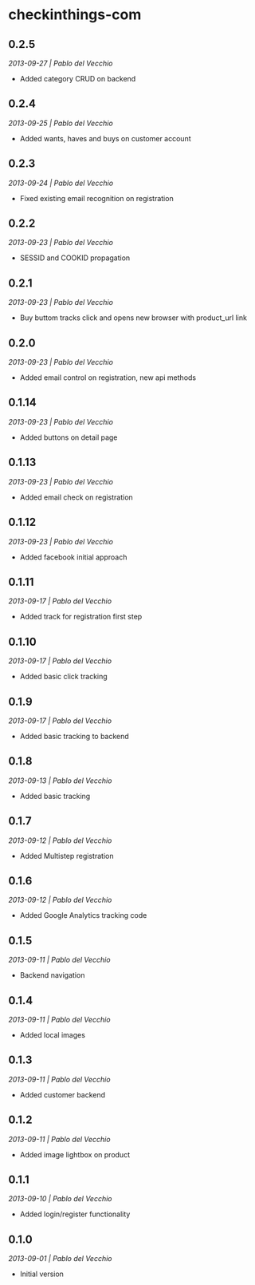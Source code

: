 checkinthings-com
=================

## 0.2.5
*2013-09-27 | Pablo del Vecchio*

- Added category CRUD on backend


## 0.2.4
*2013-09-25 | Pablo del Vecchio*

- Added wants, haves and buys on customer account


## 0.2.3
*2013-09-24 | Pablo del Vecchio*

- Fixed existing email recognition on registration


## 0.2.2
*2013-09-23 | Pablo del Vecchio*

- SESSID and COOKID propagation


## 0.2.1
*2013-09-23 | Pablo del Vecchio*

- Buy buttom tracks click and opens new browser with product_url link


## 0.2.0
*2013-09-23 | Pablo del Vecchio*

- Added email control on registration, new api methods


## 0.1.14
*2013-09-23 | Pablo del Vecchio*

- Added buttons on detail page


## 0.1.13
*2013-09-23 | Pablo del Vecchio*

- Added email check on registration


## 0.1.12
*2013-09-23 | Pablo del Vecchio*

- Added facebook initial approach


## 0.1.11
*2013-09-17 | Pablo del Vecchio*

- Added track for registration first step


## 0.1.10
*2013-09-17 | Pablo del Vecchio*

- Added basic click tracking


## 0.1.9
*2013-09-17 | Pablo del Vecchio*

- Added basic tracking to backend


## 0.1.8
*2013-09-13 | Pablo del Vecchio*

- Added basic tracking


## 0.1.7
*2013-09-12 | Pablo del Vecchio*

- Added Multistep registration


## 0.1.6
*2013-09-12 | Pablo del Vecchio*

- Added Google Analytics tracking code


## 0.1.5
*2013-09-11 | Pablo del Vecchio*

- Backend navigation


## 0.1.4
*2013-09-11 | Pablo del Vecchio*

- Added local images


## 0.1.3
*2013-09-11 | Pablo del Vecchio*

- Added customer backend


## 0.1.2
*2013-09-11 | Pablo del Vecchio*

- Added image lightbox on product


## 0.1.1
*2013-09-10 | Pablo del Vecchio*

- Added login/register functionality


## 0.1.0
*2013-09-01 | Pablo del Vecchio*

- Initial version
